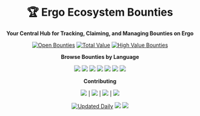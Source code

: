 <div align="center">
  <h1>🏆 Ergo Ecosystem Bounties</h1>
  <p><strong>Your Central Hub for Tracking, Claiming, and Managing Bounties on Ergo</strong></p>

  <p>
    <a href="/bounties/all.md"><img src="https://img.shields.io/badge/Open%20Bounties-104%2B-brightgreen" alt="Open Bounties"></a>
    <a href="/bounties/all.md"><img src="https://img.shields.io/badge/💰%20Total%20Value-49,645.38%20ERG-success" alt="Total Value"></a>
    <a href="/bounties/all.md"><img src="https://img.shields.io/badge/🌟%20High%20Value-11%2B%20Over%201000%20ERG-gold" alt="High Value Bounties"></a>
   </p>
   
   <p><strong>Browse Bounties by Language</strong></p>
   
   <p>
    <a href="/bounties/by_language/svelte.md"><img src="https://img.shields.io/badge/Svelte-2-DC322F"></a>
    <a href="/bounties/by_language/scala.md"><img src="https://img.shields.io/badge/Scala-71-DC322F"></a>
    <a href="/bounties/by_language/java.md"><img src="https://img.shields.io/badge/Java-1-007396"></a>
    <a href="/bounties/by_language/rust.md"><img src="https://img.shields.io/badge/Rust-23-DEA584"></a>
    <a href="/bounties/by_language/typescript.md"><img src="https://img.shields.io/badge/TypeScript-6-3178C6"></a>
    <a href="/bounties/by_language/unknown.md"><img src="https://img.shields.io/badge/Unknown-1-DC322F"></a>
    <a href="/bounties/by_language/"><img src="https://img.shields.io/badge/🌐%20All%20Languages-purple"></a>
  </p>

  <p><strong>Contributing</strong></p>

  <p>
    <a href="/bounties/all.md"><img src="https://img.shields.io/badge/✅%20Browse-blue"></a> | 
    <a href="/docs/claim-guide.md#reserving-a-bounty"><img src="https://img.shields.io/badge/🔒%20Claim-green"></a> | 
    <a href="/docs/claim-guide.md#step-by-step-submission-process"><img src="https://img.shields.io/badge/🚩%20Submit-orange"></a> | 
    <a href="/docs/add-missing-bounty-guide.md"><img src="https://img.shields.io/badge/➕%20Add%20Bounty-red"></a>
  </p>
  
  <p>
    <a href="/bounties/all.md"><img src="https://img.shields.io/badge/📅%20Updated%20Daily-informational" alt="Updated Daily"></a>
    <a href="/docs/how-it-works.md"><img src="https://img.shields.io/badge/🔧%20How%20It%20Works-blue"></a>
    <a href="/docs/how-it-works.md"><img src="https://img.shields.io/badge/❤️%20Donate-ff69b4"></a>
  </p>
</div>


